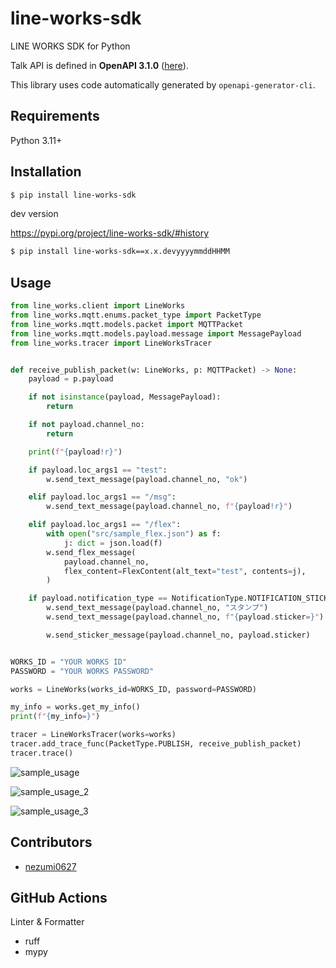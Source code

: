 # line-works-sdk

LINE WORKS SDK for Python

Talk API is defined in **OpenAPI 3.1.0** ([here](https://nanato12.github.io/line-works-sdk/)).

This library uses code automatically generated by `openapi-generator-cli`.

## Requirements

Python 3.11+

## Installation

```sh
$ pip install line-works-sdk
```

dev version

<https://pypi.org/project/line-works-sdk/#history>

```sh
$ pip install line-works-sdk==x.x.devyyyymmddHHMM
```

## Usage

```python
from line_works.client import LineWorks
from line_works.mqtt.enums.packet_type import PacketType
from line_works.mqtt.models.packet import MQTTPacket
from line_works.mqtt.models.payload.message import MessagePayload
from line_works.tracer import LineWorksTracer


def receive_publish_packet(w: LineWorks, p: MQTTPacket) -> None:
    payload = p.payload

    if not isinstance(payload, MessagePayload):
        return

    if not payload.channel_no:
        return

    print(f"{payload!r}")

    if payload.loc_args1 == "test":
        w.send_text_message(payload.channel_no, "ok")

    elif payload.loc_args1 == "/msg":
        w.send_text_message(payload.channel_no, f"{payload!r}")

    elif payload.loc_args1 == "/flex":
        with open("src/sample_flex.json") as f:
            j: dict = json.load(f)
        w.send_flex_message(
            payload.channel_no,
            flex_content=FlexContent(alt_text="test", contents=j),
        )

    if payload.notification_type == NotificationType.NOTIFICATION_STICKER:
        w.send_text_message(payload.channel_no, "スタンプ")
        w.send_text_message(payload.channel_no, f"{payload.sticker=}")

        w.send_sticker_message(payload.channel_no, payload.sticker)


WORKS_ID = "YOUR WORKS ID"
PASSWORD = "YOUR WORKS PASSWORD"

works = LineWorks(works_id=WORKS_ID, password=PASSWORD)

my_info = works.get_my_info()
print(f"{my_info=}")

tracer = LineWorksTracer(works=works)
tracer.add_trace_func(PacketType.PUBLISH, receive_publish_packet)
tracer.trace()
```

![sample_usage](https://github.com/user-attachments/assets/904eadeb-47be-4b48-b79f-b9aca761546b)

![sample_usage_2](https://github.com/user-attachments/assets/0f3097c9-345c-4a74-b08a-9338efa8dc40)

![sample_usage_3](https://github.com/user-attachments/assets/c95b11f4-339c-424d-bd05-c538a52438d1)

## Contributors

- [nezumi0627](https://github.com/nezumi0627)

## GitHub Actions

Linter & Formatter

- ruff
- mypy
